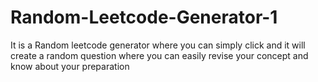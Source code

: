 # Random-Leetcode-Generator-1
It is a Random leetcode generator where you can simply click and it will create a random question where you can easily revise your concept and know about your preparation

